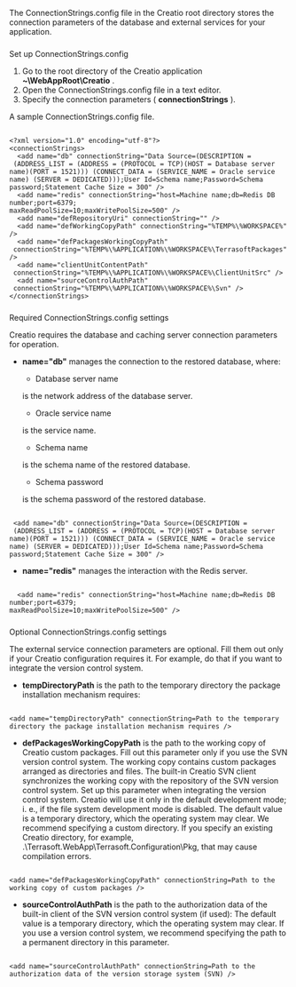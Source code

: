 


 The ConnectionStrings.config file in the Creatio root directory stores the connection parameters of the database and external services for your application.
 


### 
 Set up ConnectionStrings.config


1. Go to the root directory of the Creatio application
 **~\WebAppRoot\Creatio** 
 .
2. Open the ConnectionStrings.config file in a text editor.
3. Specify the connection parameters (
 **connectionStrings** 
 ).






 A sample ConnectionStrings.config file.
 



```

<?xml version="1.0" encoding="utf-8"?>
<connectionStrings>
  <add name="db" connectionString="Data Source=(DESCRIPTION =
 (ADDRESS_LIST = (ADDRESS = (PROTOCOL = TCP)(HOST = Database server name)(PORT = 1521))) (CONNECT_DATA = (SERVICE_NAME = Oracle service name) (SERVER = DEDICATED)));User Id=Schema name;Password=Schema password;Statement Cache Size = 300" />
  <add name="redis" connectionString="host=Machine name;db=Redis DB number;port=6379;
maxReadPoolSize=10;maxWritePoolSize=500" />
  <add name="defRepositoryUri" connectionString="" />
  <add name="defWorkingCopyPath" connectionString="%TEMP%\%WORKSPACE%" />
  <add name="defPackagesWorkingCopyPath"
 connectionString="%TEMP%\%APPLICATION%\%WORKSPACE%\TerrasoftPackages" />
  <add name="clientUnitContentPath"
 connectionString="%TEMP%\%APPLICATION%\%WORKSPACE%\ClientUnitSrc" />
  <add name="sourceControlAuthPath"
 connectionString="%TEMP%\%APPLICATION%\%WORKSPACE%\Svn" />
</connectionStrings>

```




### 
 Required ConnectionStrings.config settings



 Creatio requires the database and caching server connection parameters for operation.
 


* **name="db"** 
 manages the connection to the restored database, where:
 


	+ Database server name
	 
	 is the network address of the database server.
	+ Oracle service name
	 
	 is the service name.
	+ Schema name
	 
	 is the schema name of the restored database.
	+ Schema password
	 
	 is the schema password of the restored database.



```

 <add name="db" connectionString="Data Source=(DESCRIPTION =
 (ADDRESS_LIST = (ADDRESS = (PROTOCOL = TCP)(HOST = Database server name)(PORT = 1521))) (CONNECT_DATA = (SERVICE_NAME = Oracle service name) (SERVER = DEDICATED)));User Id=Schema name;Password=Schema password;Statement Cache Size = 300" />

```
* **name="redis"** 
 manages the interaction with the Redis server.
 






```

  <add name="redis" connectionString="host=Machine name;db=Redis DB number;port=6379;
maxReadPoolSize=10;maxWritePoolSize=500" />

```


### 
 Optional ConnectionStrings.config settings



 The external service connection parameters are optional. Fill them out only if your Creatio configuration requires it. For example, do that if you want to integrate the version control system.
 


* **tempDirectoryPath** 
 is the path to the temporary directory the package installation mechanism requires:
 






```

<add name="tempDirectoryPath" connectionString=Path to the temporary directory the package installation mechanism requires />
```
* **defPackagesWorkingCopyPath** 
 is the path to the working copy of Creatio custom packages. Fill out this parameter only if you use the SVN version control system. The working copy contains custom packages arranged as directories and files. The built-in Creatio SVN client synchronizes the working copy with the repository of the SVN version control system. Set up this parameter when integrating the version control system. Creatio will use it only in the default development mode; i. e., if the file system development mode is disabled. The default value is a temporary directory, which the operating system may clear. We recommend specifying a custom directory. If you specify an existing Creatio directory, for example, .\Terrasoft.WebApp\Terrasoft.Configuration\Pkg, that may cause compilation errors.
 






```

<add name="defPackagesWorkingCopyPath" connectionString=Path to the working copy of custom packages />
```
* **sourceControlAuthPath** 
 is the path to the authorization data of the built-in client of the SVN version control system (if used): The default value is a temporary directory, which the operating system may clear. If you use a version control system, we recommend specifying the path to a permanent directory in this parameter.
 






```

<add name="sourceControlAuthPath" connectionString=Path to the authorization data of the version storage system (SVN) />
```




